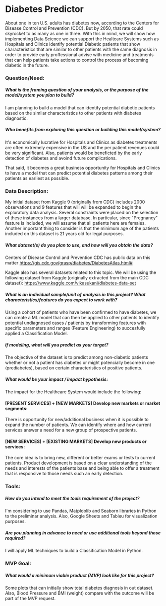 # Diabetes Predictor
About one in ten U.S. adults has diabetes now, according to the Centers for Disease Control and Prevention (CDC). But by 2050, that rate could skyrocket to as many as one in three. With this in mind, we will show how implementing Data Science we can support the Healtcare Systems such as Hospitals and Clinics identify potential Diabetic patients that show characteristics that are similar to other patients with the same diagnosis in order to provide early proffessional advise with medicine and treatments that can help patients take actions to control the process of becoming diabetic in the future.

### Question/Need:

##### What is the framing question of your analysis, or the purpose of the model/system you plan to build?

I am planning to build a model that can identify potential diabetic patients based on the similar characteristics to other patients with diabetes diagnostic.

##### Who benefits from exploring this question or building this model/system?

It's economically lucrative for Hospitals and Clinics as diabetes treatments  are often extremely expensive in the US and the per patient revenues could be very significant. Also, patients would be beneficted by the early detection of diabetes and avoind future complications.

That said, it becomes a great business opportunity for Hospitals and Clinics to have a model that can predict potential diabetes patterns among their patients as earliest as possible.

### Data Description:

My initial dataset from Kaggle 9 (originally from CDC) includes 2000 observations and 9 features that will will be expanded to begin the exploratory data analysis. Several constraints were placed on the selection of these instances from a larger database. In particular, since "Pregnancy" feature is included, we will assume that all patients here are females. Another important thing to consider is that the minimum age of the patients included on this dataset is 21 years old for legal purposes.

##### What dataset(s) do you plan to use, and how will you obtain the data?

Centers of Disease Control and Prevention CDC has public data on this matter https://gis.cdc.gov/grasp/diabetes/DiabetesAtlas.html#

Kaggle also has several datasets related to this topic. We will be using the following dataset from Kaggle (originally extracted from the main CDC dataset): https://www.kaggle.com/vikasukani/diabetes-data-set

##### What is an individual sample/unit of analysis in this project? What characteristics/features do you expect to work with?

Using a cohort of patients who have been confirmed to have diabetes, we can create a ML model that can then be applied to other patients to identify potential undiagnosed cases / patients by transforming features with specific parameters and ranges (Feature Engineering) to succesfully applied a Classification Model. 

##### If modeling, what will you predict as your target?

The objective of the dataset is to predict among non-diabetic patients whether or not a patient has diabetes or might potencially become in one (prediabetes), based on certain characteristics of positive patients.

##### What would be your impact / impact hypothesis:

The impact for the Healthcare System would include the following:

#### [PRESENT SERVICES] + [NEW MARKETS] Develop new markets or market segments:

There is opportunity for new/additional business when it is possible to expand the number of patients. We can identify where and how current services answer a need for a new group of prospective patients. 

#### [NEW SERVICES] + [EXISTING MARKETS] Develop new products or services:

The core idea is to bring new, different or better exams or tests to current patients. Product development is based on a clear understanding of the needs and interests of the patients base and being able to offer a treatment that is responsive to those needs such an early detection.

### Tools:

##### How do you intend to meet the tools requirement of the project?

I'm considering to use Pandas, Matploblib and Seaborn libraries in Python to the preliminar analysis. Also, Google Sheets and Tableu for visualization purposes.  

##### Are you planning in advance to need or use additional tools beyond those required?

I will apply ML techniques to build a Classification Model in Python.

### MVP Goal:

##### What would a minimum viable product (MVP) look like for this project?

Some plots that can initially show total diabetes diagnosis in out dataset. Also, Blood Pressure and BMI (weight) compare with the outcome will be part of the MVP request. 

